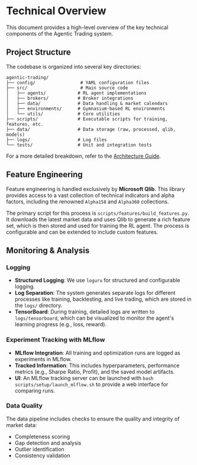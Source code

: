 # Technical Overview

This document provides a high-level overview of the key technical components of the Agentic Trading system.

## Project Structure

The codebase is organized into several key directories:

```
agentic-trading/
├── config/                 # YAML configuration files
├── src/                    # Main source code
│   ├── agents/            # RL agent implementations
│   ├── brokers/           # Broker integrations
│   ├── data/              # Data handling & market calendars
│   ├── environments/      # Gymnasium-based RL environments
│   └── utils/             # Core utilities
├── scripts/               # Executable scripts for training, features, etc.
├── data/                  # Data storage (raw, processed, qlib, models)
├── logs/                  # Log files
└── tests/                 # Unit and integration tests
```

For a more detailed breakdown, refer to the [Architecture Guide](architecture.md).

## Feature Engineering

Feature engineering is handled exclusively by **Microsoft Qlib**. This library provides access to a vast collection of technical indicators and alpha factors, including the renowned `Alpha158` and `Alpha360` collections.

The primary script for this process is `scripts/features/build_features.py`. It downloads the latest market data and uses Qlib to generate a rich feature set, which is then stored and used for training the RL agent. The process is configurable and can be extended to include custom features.

## Monitoring & Analysis

### Logging

-   **Structured Logging**: We use `loguru` for structured and configurable logging.
-   **Log Separation**: The system generates separate logs for different processes like training, backtesting, and live trading, which are stored in the `logs/` directory.
-   **TensorBoard**: During training, detailed logs are written to `logs/tensorboard`, which can be visualized to monitor the agent's learning progress (e.g., loss, reward).

### Experiment Tracking with MLflow

-   **MLflow Integration**: All training and optimization runs are logged as experiments in MLflow.
-   **Tracked Information**: This includes hyperparameters, performance metrics (e.g., Sharpe Ratio, Profit), and the saved model artifacts.
-   **UI**: An MLflow tracking server can be launched with `bash scripts/setup/launch_mlflow.sh` to provide a web interface for comparing runs.

### Data Quality

The data pipeline includes checks to ensure the quality and integrity of market data:

-   Completeness scoring
-   Gap detection and analysis
-   Outlier identification
-   Consistency validation
